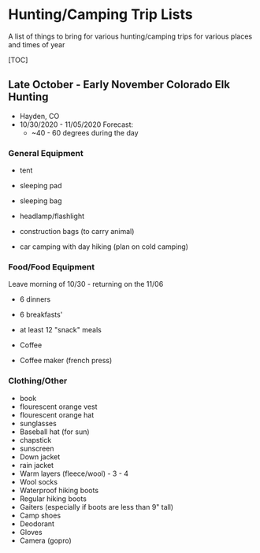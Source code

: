 # Hunting/Camping Trip Lists

A list of things to bring for various hunting/camping trips for various places
and times of year

[TOC]

## Late October - Early November Colorado Elk Hunting

* Hayden, CO
* 10/30/2020 - 11/05/2020 Forecast:
	* ~40 - 60 degrees during the day

### General Equipment 
* tent
* sleeping pad
* sleeping bag
* headlamp/flashlight

* construction bags (to carry animal)
* car camping with day hiking (plan on cold camping)


### Food/Food Equipment
Leave morning of 10/30 - returning on the 11/06
* 6 dinners
* 6 breakfasts'
* at least 12 "snack" meals

* Coffee
* Coffee maker (french press)

### Clothing/Other

* book
* flourescent orange vest
* flourescent orange hat 
* sunglasses
* Baseball hat (for sun)
* chapstick
* sunscreen
* Down jacket
* rain jacket
* Warm layers (fleece/wool) - 3 - 4
* Wool socks
* Waterproof hiking boots
* Regular hiking boots
* Gaiters (especially if boots are less than 9" tall)
* Camp shoes
* Deodorant
* Gloves
* Camera (gopro)
